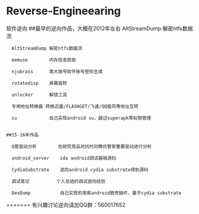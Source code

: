 # Reverse-Engineearing
  软件逆向
	##最早的逆向作品，大概在2012年左右
      AltStreamDump	解密ntfs数据流
  
      AltStreamDump 解密ntfs数据流
      
      memuse		内存信息获取
      
      njubrass		南大拨号软件账号密码生成
      
      rotatedisp	屏幕旋转
      
      unlocker		解锁工具
      
      专用地址转换器 转换迅雷/FLASHGET/飞速/QQ旋风等地址互转
      
	  su			自己实现android su，越过superapk等权限管理
	  
	  
	##15-16年作品

	  Q管驱动分析		在研究竞品对抗时对腾讯管家重要驱动进行分析
	
	  android_server	ida android调试器端源码
	  
	  CydiaSubstrate	逆向android cydia substrate得到源码
	  
	  调试笔记			个人总结的调试逆向经验
	  
	  DexDump			自己实现的简易android脱壳插件，基于cydia substrate
	  
=======
有兴趣讨论逆向请加QQ群：560017652
